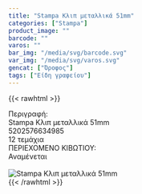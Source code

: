 ```yaml
---
title: "Stampa Κλιπ μεταλλικά 51mm"
categories: ["Stampa"]
product_image: ""
barcode: ""
varos: ""
bar_img: "/media/svg/barcode.svg"
var_img: "/media/svg/varos.svg"
gencat: ["Όροφος"]
tags: ["Είδη γραφείου"]
---
```

{{< rawhtml >}}

<div class="sload658"><div class="product"><div id="sistatika">Περιγραφή:</div><div class="alltext">Stampa Κλιπ μεταλλικά 51mm</div><div id="barcode"><div id="barimage1"></div><span id="bartext">5202576634985</span></div><div id="varos"><div id="temimg"></div><span id="varostext">12 τεμάχια</span></div><div id="kivotio">ΠΕΡΙΕΧΟΜΕΝΟ ΚΙΒΩΤΙΟΥ:<br>Αναμένεται</div><br><div class="pimg"><img alt="Stampa Κλιπ μεταλλικά 51mm" title="Stampa Κλιπ μεταλλικά 51mm" src="/media/images/stampa-klip-metallika-51mm.jpg"></div></div></div>
{{< /rawhtml >}}


